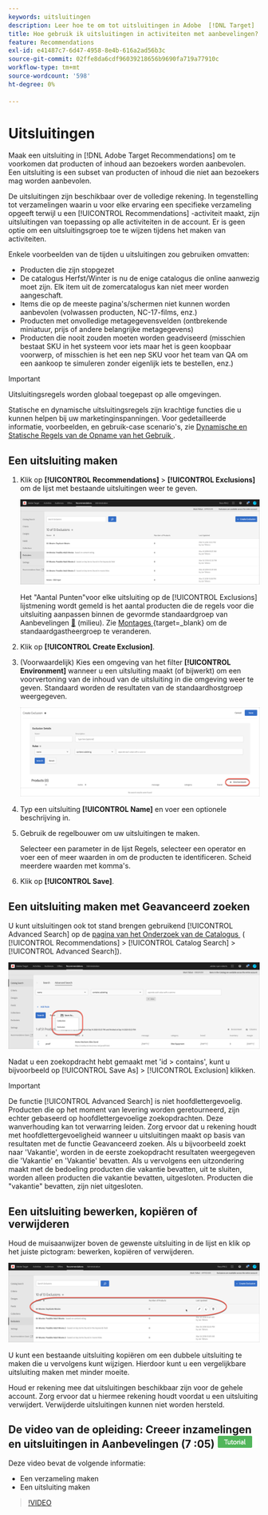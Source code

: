 ```yaml
---
keywords: uitsluitingen
description: Leer hoe te om tot uitsluitingen in Adobe  [!DNL Target]  Aanbevelingen te leiden om producten of inhoud te verhinderen aan bezoekers worden geadviseerd.
title: Hoe gebruik ik uitsluitingen in activiteiten met aanbevelingen?
feature: Recommendations
exl-id: e41487c7-6d47-4958-8e4b-616a2ad56b3c
source-git-commit: 02ffe8da6cdf96039218656b9690fa719a77910c
workflow-type: tm+mt
source-wordcount: '598'
ht-degree: 0%

---
```


# Uitsluitingen

Maak een uitsluiting in [!DNL Adobe Target Recommendations] om te voorkomen dat producten of inhoud aan bezoekers worden aanbevolen. Een uitsluiting is een subset van producten of inhoud die niet aan bezoekers mag worden aanbevolen.

De uitsluitingen zijn beschikbaar over de volledige rekening. In tegenstelling tot verzamelingen waarin u voor elke ervaring een specifieke verzameling opgeeft terwijl u een [!UICONTROL Recommendations] -activiteit maakt, zijn uitsluitingen van toepassing op alle activiteiten in de account. Er is geen optie om een uitsluitingsgroep toe te wijzen tijdens het maken van activiteiten.

Enkele voorbeelden van de tijden u uitsluitingen zou gebruiken omvatten:

* Producten die zijn stopgezet
* De catalogus Herfst/Winter is nu de enige catalogus die online aanwezig moet zijn. Elk item uit de zomercatalogus kan niet meer worden aangeschaft.
* Items die op de meeste pagina&#39;s/schermen niet kunnen worden aanbevolen (volwassen producten, NC-17-films, enz.)
* Producten met onvolledige metagegevensvelden (ontbrekende miniatuur, prijs of andere belangrijke metagegevens)
* Producten die nooit zouden moeten worden geadviseerd (misschien bestaat SKU in het systeem voor iets maar het is geen koopbaar voorwerp, of misschien is het een nep SKU voor het team van QA om een aankoop te simuleren zonder eigenlijk iets te bestellen, enz.)

>[!IMPORTANT]
>
>Uitsluitingsregels worden globaal toegepast op alle omgevingen.
>
>Statische en dynamische uitsluitingsregels zijn krachtige functies die u kunnen helpen bij uw marketinginspanningen. Voor gedetailleerde informatie, voorbeelden, en gebruik-case scenario&#39;s, zie [&#x200B; Dynamische en Statische Regels van de Opname van het Gebruik &#x200B;](/help/main/c-recommendations/c-algorithms/use-dynamic-and-static-inclusion-rules.md#concept_4CB5C0FA705D4E449BD0B37B3D987F9F).

## Een uitsluiting maken

1. Klik op **[!UICONTROL Recommendations]** > **[!UICONTROL Exclusions]** om de lijst met bestaande uitsluitingen weer te geven.

   ![&#x200B; exclusion_list beeld &#x200B;](assets/exclusions_list.png)

   Het &quot;Aantal Punten&quot;voor elke uitsluiting op de [!UICONTROL Exclusions] lijstmening wordt gemeld is het aantal producten die de regels voor die uitsluiting aanpassen binnen de gevormde standaardgroep van Aanbevelingen [&#128279;](/help/main/administrating-target/hosts.md) (milieu). Zie [&#x200B; Montages &#x200B;](https://experienceleague.adobe.com/docs/target-dev/developer/recommendations.html?lang=nl-NL){target=_blank} om de standaardgastheergroep te veranderen.

1. Klik op **[!UICONTROL Create Exclusion]**.

1. (Voorwaardelijk) Kies een omgeving van het filter **[!UICONTROL Environment]** wanneer u een uitsluiting maakt (of bijwerkt) om een voorvertoning van de inhoud van de uitsluiting in die omgeving weer te geven. Standaard worden de resultaten van de standaardhostgroep weergegeven.

   ![&#x200B; creeer Uitsluiting &#x200B;](/help/main/c-recommendations/c-products/assets/CreateExclusion.png)

1. Typ een uitsluiting **[!UICONTROL Name]** en voer een optionele beschrijving in.

1. Gebruik de regelbouwer om uw uitsluitingen te maken.

   Selecteer een parameter in de lijst Regels, selecteer een operator en voer een of meer waarden in om de producten te identificeren. Scheid meerdere waarden met komma&#39;s.

1. Klik op **[!UICONTROL Save]**.

## Een uitsluiting maken met Geavanceerd zoeken

U kunt uitsluitingen ook tot stand brengen gebruikend [!UICONTROL Advanced Search] op de [&#x200B; pagina van het Onderzoek van de Catalogus &#x200B;](/help/main/c-recommendations/c-products/catalog-search.md#save-as) ( [!UICONTROL Recommendations] > [!UICONTROL Catalog Search] > [!UICONTROL Advanced Search]).

![&#x200B; sparen als dialoog &#x200B;](/help/main/c-recommendations/c-products/assets/save-as.png)

Nadat u een zoekopdracht hebt gemaakt met &#39;id > contains&#39;, kunt u bijvoorbeeld op [!UICONTROL Save As] > [!UICONTROL Exclusion] klikken.

>[!IMPORTANT]
>
>De functie [!UICONTROL Advanced Search] is niet hoofdlettergevoelig. Producten die op het moment van levering worden geretourneerd, zijn echter gebaseerd op hoofdlettergevoelige zoekopdrachten. Deze wanverhouding kan tot verwarring leiden. Zorg ervoor dat u rekening houdt met hoofdlettergevoeligheid wanneer u uitsluitingen maakt op basis van resultaten met de functie Geavanceerd zoeken. Als u bijvoorbeeld zoekt naar &#39;Vakantie&#39;, worden in de eerste zoekopdracht resultaten weergegeven die &#39;Vakantie&#39; en &#39;Vakantie&#39; bevatten. Als u vervolgens een uitzondering maakt met de bedoeling producten die vakantie bevatten, uit te sluiten, worden alleen producten die vakantie bevatten, uitgesloten. Producten die &quot;vakantie&quot; bevatten, zijn niet uitgesloten.

## Een uitsluiting bewerken, kopiëren of verwijderen

Houd de muisaanwijzer boven de gewenste uitsluiting in de lijst en klik op het juiste pictogram: bewerken, kopiëren of verwijderen.

![&#x200B; pictogrammen van de Bedekking voor een uitsluiting &#x200B;](/help/main/c-recommendations/c-products/assets/hover-exclusions.png)

U kunt een bestaande uitsluiting kopiëren om een dubbele uitsluiting te maken die u vervolgens kunt wijzigen. Hierdoor kunt u een vergelijkbare uitsluiting maken met minder moeite.

Houd er rekening mee dat uitsluitingen beschikbaar zijn voor de gehele account. Zorg ervoor dat u hiermee rekening houdt voordat u een uitsluiting verwijdert. Verwijderde uitsluitingen kunnen niet worden hersteld.

## De video van de opleiding: Creeer inzamelingen en uitsluitingen in Aanbevelingen (7 :05) ![&#x200B; badge van het Leerprogramma &#x200B;](/help/main/assets/tutorial.png)

Deze video bevat de volgende informatie:

* Een verzameling maken
* Een uitsluiting maken

>[!VIDEO](https://video.tv.adobe.com/v/27689)
